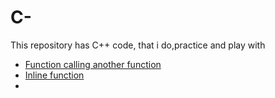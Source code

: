 # C-
This repository has C++ code, that i do,practice and play with

- [Function calling another function](https://github.com/balaji303/C-plusplus/blob/master/Function%20calling%20another%20function.cpp)
- [Inline function](https://github.com/balaji303/C-plusplus/blob/master/inlinefunction.cpp)
- []()
